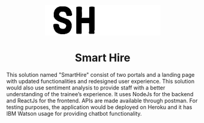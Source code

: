 <p align="center">
    <img src="https://github.com/osamaahmed17/SmartHire/blob/main/document/logo.png">

<h1 align="center">Smart Hire </h1>
This solution named "SmartHire" consist of two portals and a landing page with updated functionalities and redesigned user experience. This solution would also use sentiment analysis to provide staff with a better understanding of the trainee’s experience. It uses NodeJs for the backend and ReactJs for the frontend. APIs are made available through postman. For testing purposes, the application would be deployed on Heroku and it has IBM Watson usage for providing chatbot functionality.

